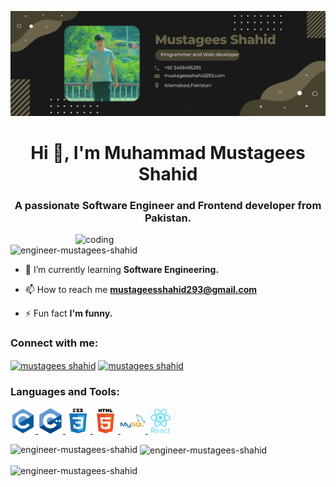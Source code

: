 ![logo](https://github.com/Engineer-Mustagees-Shahid/Engineer-Mustagees-Shahid/blob/main/Mustagees%20Shahid.png)
<h1 align="center">Hi 👋, I'm Muhammad Mustagees Shahid</h1>
<h3 align="center">A passionate Software Engineer and Frontend developer from Pakistan.</h3>

<img align="right" alt="coding" width="400" src="https://user-images.githubusercontent.com/55389276/140866485-8fb1c876-9a8f-4d6a-98dc-08c4981eaf70.gif">

<p align="left"> <img src="https://komarev.com/ghpvc/?username=engineer-mustagees-shahid&label=Profile%20views&color=0e75b6&style=flat" alt="engineer-mustagees-shahid" /> </p>

- 🌱 I’m currently learning **Software Engineering.**

- 📫 How to reach me **mustageesshahid293@gmail.com**

- ⚡ Fun fact **I'm funny.**

<h3 align="left">Connect with me:</h3>
<p align="left">
<a href="https://fb.com/mustagees shahid" target="blank"><img align="center" src="https://raw.githubusercontent.com/rahuldkjain/github-profile-readme-generator/master/src/images/icons/Social/facebook.svg" alt="mustagees shahid" height="30" width="40" /></a>
<a href="https://instagram.com/mustagees shahid" target="blank"><img align="center" src="https://raw.githubusercontent.com/rahuldkjain/github-profile-readme-generator/master/src/images/icons/Social/instagram.svg" alt="mustagees shahid" height="30" width="40" /></a>
</p>

<h3 align="left">Languages and Tools:</h3>
<p align="left"> <a href="https://www.cprogramming.com/" target="_blank" rel="noreferrer"> <img src="https://raw.githubusercontent.com/devicons/devicon/master/icons/c/c-original.svg" alt="c" width="40" height="40"/> </a> <a href="https://www.w3schools.com/cpp/" target="_blank" rel="noreferrer"> <img src="https://raw.githubusercontent.com/devicons/devicon/master/icons/cplusplus/cplusplus-original.svg" alt="cplusplus" width="40" height="40"/> </a> <a href="https://www.w3schools.com/css/" target="_blank" rel="noreferrer"> <img src="https://raw.githubusercontent.com/devicons/devicon/master/icons/css3/css3-original-wordmark.svg" alt="css3" width="40" height="40"/> </a> <a href="https://www.w3.org/html/" target="_blank" rel="noreferrer"> <img src="https://raw.githubusercontent.com/devicons/devicon/master/icons/html5/html5-original-wordmark.svg" alt="html5" width="40" height="40"/> </a> <a href="https://www.mysql.com/" target="_blank" rel="noreferrer"> <img src="https://raw.githubusercontent.com/devicons/devicon/master/icons/mysql/mysql-original-wordmark.svg" alt="mysql" width="40" height="40"/> </a> <a href="https://reactjs.org/" target="_blank" rel="noreferrer"> <img src="https://raw.githubusercontent.com/devicons/devicon/master/icons/react/react-original-wordmark.svg" alt="react" width="40" height="40"/> </a> </p>

<p><img align="left" src="https://github-readme-stats.vercel.app/api/top-langs?username=engineer-mustagees-shahid&show_icons=true&locale=en&layout=compact" alt="engineer-mustagees-shahid" /></p>

<p>&nbsp;<img align="center" src="https://github-readme-stats.vercel.app/api?username=engineer-mustagees-shahid&show_icons=true&locale=en" alt="engineer-mustagees-shahid" /></p>

<p><img align="center" src="https://github-readme-streak-stats.herokuapp.com/?user=engineer-mustagees-shahid&" alt="engineer-mustagees-shahid" /></p>
